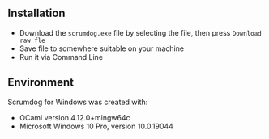 ## Installation

- Download the `scrumdog.exe` file by selecting the file, then press `Download raw fle`
- Save file to somewhere suitable on your machine 
- Run it via Command Line

## Environment 

Scrumdog for Windows was created with:

- OCaml version 4.12.0+mingw64c
- Microsoft Windows 10 Pro,  version 10.0.19044

